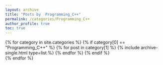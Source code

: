 ```yaml
---
layout: archive
title: "Posts by  Programming_C++"
permalink: /categories/Programming_C++
author_profile: true
toc: true
---
```

{% for category in site.categories %}
  {% if category[0] == "Programming_C++" %}
    {% for post in category[1] %}
      {% include archive-single.html type=list %}
    {% endfor %}
  {% endif %}  
{% endfor %}  
